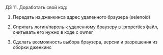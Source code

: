 ДЗ 11.
Доработать свой код:

1. Передать из дженкинса адрес удаленного браузера (selenoid)

2. Спрятать логин/пароль к удаленному браузеру в .properties файл, считывать его нужно в коде с owner

3. Сделать возможность выбора браузера, версии и разрешения из сборки дженкинс 
